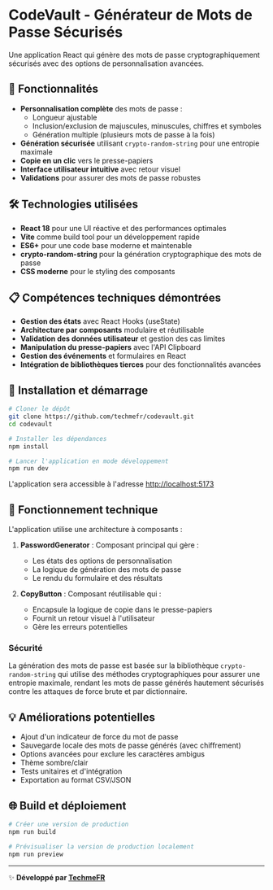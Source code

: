 # CodeVault - Générateur de Mots de Passe Sécurisés

Une application React qui génère des mots de passe cryptographiquement sécurisés avec des options de personnalisation avancées.

## 🔐 Fonctionnalités

- **Personnalisation complète** des mots de passe :
  - Longueur ajustable
  - Inclusion/exclusion de majuscules, minuscules, chiffres et symboles
  - Génération multiple (plusieurs mots de passe à la fois)
- **Génération sécurisée** utilisant `crypto-random-string` pour une entropie maximale
- **Copie en un clic** vers le presse-papiers
- **Interface utilisateur intuitive** avec retour visuel
- **Validations** pour assurer des mots de passe robustes

## 🛠️ Technologies utilisées

- **React 18** pour une UI réactive et des performances optimales
- **Vite** comme build tool pour un développement rapide
- **ES6+** pour une code base moderne et maintenable
- **crypto-random-string** pour la génération cryptographique des mots de passe
- **CSS moderne** pour le styling des composants

## 📋 Compétences techniques démontrées

- **Gestion des états** avec React Hooks (useState)
- **Architecture par composants** modulaire et réutilisable
- **Validation des données utilisateur** et gestion des cas limites
- **Manipulation du presse-papiers** avec l'API Clipboard
- **Gestion des événements** et formulaires en React
- **Intégration de bibliothèques tierces** pour des fonctionnalités avancées

## 🚀 Installation et démarrage

```bash
# Cloner le dépôt
git clone https://github.com/techmefr/codevault.git
cd codevault

# Installer les dépendances
npm install

# Lancer l'application en mode développement
npm run dev
```

L'application sera accessible à l'adresse [http://localhost:5173](http://localhost:5173)

## 🧪 Fonctionnement technique

L'application utilise une architecture à composants :

1. **PasswordGenerator** : Composant principal qui gère :
   - Les états des options de personnalisation
   - La logique de génération des mots de passe
   - Le rendu du formulaire et des résultats

2. **CopyButton** : Composant réutilisable qui :
   - Encapsule la logique de copie dans le presse-papiers
   - Fournit un retour visuel à l'utilisateur
   - Gère les erreurs potentielles

### Sécurité

La génération des mots de passe est basée sur la bibliothèque `crypto-random-string` qui utilise des méthodes cryptographiques pour assurer une entropie maximale, rendant les mots de passe générés hautement sécurisés contre les attaques de force brute et par dictionnaire.

## 💡 Améliorations potentielles

- Ajout d'un indicateur de force du mot de passe
- Sauvegarde locale des mots de passe générés (avec chiffrement)
- Options avancées pour exclure les caractères ambigus
- Thème sombre/clair
- Tests unitaires et d'intégration
- Exportation au format CSV/JSON

## 🌐 Build et déploiement

```bash
# Créer une version de production
npm run build

# Prévisualiser la version de production localement
npm run preview
```

---

✨ **Développé par [TechmeFR](https://github.com/techmefr)**
